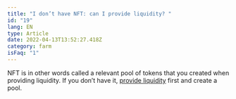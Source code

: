 ```yaml
---
title: "I don’t have NFT: can I provide liquidity? "
id: "19"
lang: EN
type: Article
date: 2022-04-13T13:52:27.418Z
category: farm
isFaq: "1"
---
```

NFT is in other words called a relevant pool of tokens that you created when providing liquidity. If you don’t have it, [provide liquidity](https://docs.google.com/document/d/1GRzlSy1AAh4iRKR9W30OCUtmTr3_7gVdK4Pzq-9MWCo/edit#heading=h.2wc3g5ylgxe4) first and create a pool.